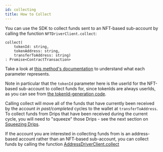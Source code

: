 ```yaml
---
id: collecting
title: How to Collect
---
```


You can use the SDK to collect funds sent to an NFT-based sub-account by calling the function `NFTDriverClient.collect`:

```
collect(
    tokenId: string,
    tokenAddress: string,
    transferToAddress: string)
: Promise<ContractTransaction>
```

Take a look at <a href="https://drips-js-sdk-api.netlify.app/classes/nftdriverclient#collect" target="_blank">this method's documentation</a> to understand what each parameter represents.

Note in particular that the `tokenId` parameter here is the userId for the NFT-based sub-account to collect funds for, since tokenIds are always userIds, as you can see from <a href="https://github.com/radicle-dev/drips-contracts/blob/615a92ecfb995619254b459d9b53c2b762bc19d6/src/NFTDriver.sol#L49" target="_blank">the tokenId-generation code</a>.

Calling collect will move all of the funds that have currently been received by the account *in past/completed* cycles to the wallet at `transferToAddress`. To collect funds from Drips that have been received during the current cycle, you will need to "squeeze" those Drips - see the next section on [Squeezing Drips][sd].

If the account you are interested in collecting funds from is an address-based account rather than an NFT-based sub-account, you can collect funds by calling the function <a href="https://drips-js-sdk-api.netlify.app/classes/addressdriverclient#collect" target="_blank">AddressDriverClient.collect</a> 

[sd]: /docs/for-developers/collecting/squeezing-drips
